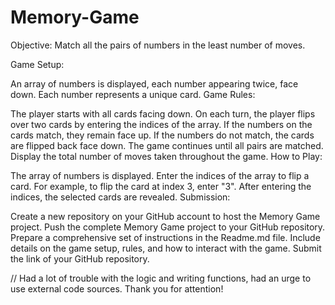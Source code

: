 # Memory-Game
Objective: Match all the pairs of numbers in the least number of moves.

Game Setup:

An array of numbers is displayed, each number appearing twice, face down.
Each number represents a unique card.
Game Rules:

The player starts with all cards facing down.
On each turn, the player flips over two cards by entering the indices of the array.
If the numbers on the cards match, they remain face up.
If the numbers do not match, the cards are flipped back face down.
The game continues until all pairs are matched.
Display the total number of moves taken throughout the game.
How to Play:

The array of numbers is displayed.
Enter the indices of the array to flip a card. For example, to flip the card at index 3, enter "3".
After entering the indices, the selected cards are revealed.
Submission:

Create a new repository on your GitHub account to host the Memory Game project.
Push the complete Memory Game project to your GitHub repository.
Prepare a comprehensive set of instructions in the Readme.md file.
Include details on the game setup, rules, and how to interact with the game.
Submit the link of your GitHub repository.

// Had a lot of trouble with the logic and writing functions, had an urge to use external code sources. Thank you for attention!
